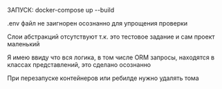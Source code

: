 ЗАПУСК: docker-compose up --build

.env файл не заигнорен осознанно для упрощения проверки

Слои абстракций отсутствуют т.к. это тестовое задание и сам проект маленький

Я имею ввиду что вся логика, в том числе ORM запросы, находятся в классах представлений, это сделано осознанно

При перезапуске контейнеров или ребилде нужно удалять тома
